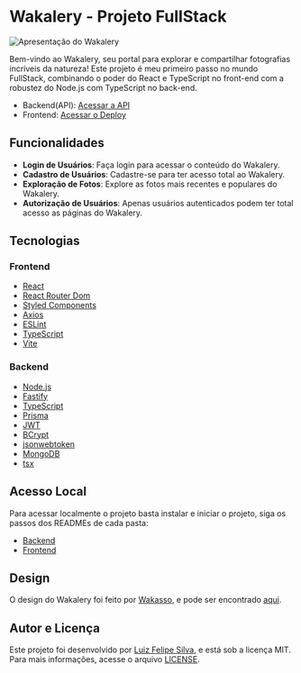 # Wakalery - Projeto FullStack

<img src="https://github.com/luizfelipe9627/wakalery/blob/main/assets/apresentacao.gif" alt="Apresentação do Wakalery">

Bem-vindo ao Wakalery, seu portal para explorar e compartilhar fotografias incríveis da natureza! Este projeto é meu primeiro passo no mundo FullStack, combinando o poder do React e TypeScript no front-end com a robustez do Node.js com TypeScript no back-end.

- Backend(API): [Acessar a API](https://wakalery-api-users.onrender.com)
- Frontend: [Acessar o Deploy](https://luizfelipe9627-wakalery.netlify.app/login)

## Funcionalidades

- **Login de Usuários**: Faça login para acessar o conteúdo do Wakalery.
- **Cadastro de Usuários**: Cadastre-se para ter acesso total ao Wakalery.
- **Exploração de Fotos**: Explore as fotos mais recentes e populares do Wakalery.
- **Autorização de Usuários**: Apenas usuários autenticados podem ter total acesso as páginas do Wakalery.

## Tecnologias

### Frontend

- [React](https://pt-br.reactjs.org/)
- [React Router Dom](https://reactrouter.com/web/guides/quick-start)
- [Styled Components](https://styled-components.com/)
- [Axios](https://axios-http.com/)
- [ESLint](https://eslint.org/)
- [TypeScript](https://www.typescriptlang.org/)
- [Vite](https://vitejs.dev/)

### Backend

- [Node.js](https://nodejs.org/en/)
- [Fastify](https://www.fastify.io/)
- [TypeScript](https://www.typescriptlang.org/)
- [Prisma](https://www.prisma.io/)
- [JWT](https://jwt.io/)
- [BCrypt](https://www.npmjs.com/package/bcrypt)
- [jsonwebtoken](https://www.npmjs.com/package/jsonwebtoken)
- [MongoDB](https://www.mongodb.com/)
- [tsx](https://www.npmjs.com/package/tsx)

## Acesso Local 

Para acessar localmente o projeto basta instalar e iniciar o projeto, siga os passos dos READMEs de cada pasta:

- [Backend](./backend/README.md)
- [Frontend](./frontend/README.md)

## Design

O design do Wakalery foi feito por [Wakasso](https://www.figma.com/@wakasso), e pode ser encontrado [aqui](https://www.figma.com/community/file/1185746292158267475).

## Autor e Licença

Este projeto foi desenvolvido por [Luiz Felipe Silva](https://github.com/luizfelipe9627), e está sob a licença MIT. Para mais informações, acesse o arquivo [LICENSE](./LICENSE).




